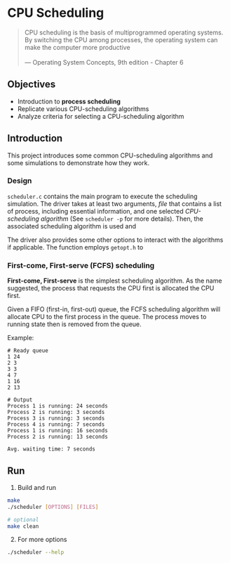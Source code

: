 # CPU Scheduling

> CPU scheduling is the basis of multiprogrammed operating systems. By switching the CPU among processes, the operating system can make the computer more productive <br><br><span>&mdash;&nbsp;Operating System Concepts, 9th edition - Chapter 6</span>

## Objectives

- Introduction to **process scheduling**
- Replicate various CPU-scheduling algorithms
- Analyze criteria for selecting a CPU-scheduling algorithm

## Introduction

This project introduces some common CPU-scheduling algorithms and some simulations to demonstrate how they work.

### Design

`scheduler.c` contains the main program to execute the scheduling simulation. The driver takes at least two arguments, _file_ that contains a list of process, including essential information, and one selected _CPU-scheduling algorithm_ (See `scheduler -p` for more details). Then, the associated scheduling algorithm is used and

The driver also provides some other options to interact with the algorithms if applicable. The function employs `getopt.h` to

### First-come, First-serve (FCFS) scheduling

**First-come, First-serve** is the simplest scheduling algorithm. As the name suggested, the process that requests the CPU first is allocated the CPU first.

Given a FIFO (first-in, first-out) queue, the FCFS scheduling algorithm will allocate CPU to the first process in the queue. The process moves to running state then is removed from the queue.

Example:

    # Ready queue
    1 24
    2 3
    3 3
    4 7
    1 16
    2 13

    # Output
    Process 1 is running: 24 seconds
    Process 2 is running: 3 seconds
    Process 3 is running: 3 seconds
    Process 4 is running: 7 seconds
    Process 1 is running: 16 seconds
    Process 2 is running: 13 seconds

    Avg. waiting time: 7 seconds

## Run

1. Build and run

```sh
make
./scheduler [OPTIONS] [FILES]

# optional
make clean
```

2. For more options

```sh
./scheduler --help
```
